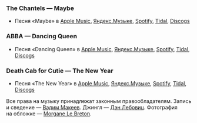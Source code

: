 ### The Chantels — Maybe

- Песня «Maybe» в
  [Apple Music](https://music.apple.com/album/977762489?i=977763165),
  [Яндекс.Музыке](https://music.yandex.ru/album/18955511/track/93852604),
  [Spotify](https://open.spotify.com/track/1gElsjpOELZgbbIfvFehwC),
  [Tidal](https://tidal.com/browse/track/99138546),
  [Discogs](https://www.discogs.com/master/1762854)

### ABBA — Dancing Queen

- Песня «Dancing Queen» в
  [Apple Music](https://music.apple.com/album/1440820126?i=1440820267),
  [Яндекс.Музыке](https://music.yandex.ru/album/1440/track/15676),
  [Spotify](https://open.spotify.com/track/0GjEhVFGZW8afUYGChu3Rr),
  [Tidal](https://tidal.com/browse/track/570398),
  [Discogs](https://www.discogs.com/master/5649)

### Death Cab for Cutie — The New Year

- Песня «The New Year» в
  [Apple Music](https://music.apple.com/album/721842544?i=721842632),
  [Яндекс.Музыке](https://music.yandex.ru/album/6263940/track/1427973),
  [Spotify](https://open.spotify.com/track/4Y2cR1AEADE6FyNVnuaWhZ),
  [Tidal](https://tidal.com/browse/track/22951707),
  [Discogs](https://www.discogs.com/master/3528)

Все права на музыку принадлежат законным правообладателям.
Запись и сведение — [Вадим Макеев](https://twitter.com/pepelsbey).
Джингл — [Дэн Лебовиц](https://www.youtube.com/channel/UC38A5qHrlc_Zgua7vL4b96w).
Фотография на обложке — [Morgane Le Breton](https://unsplash.com/photos/Ym4my-Xj8EY).
